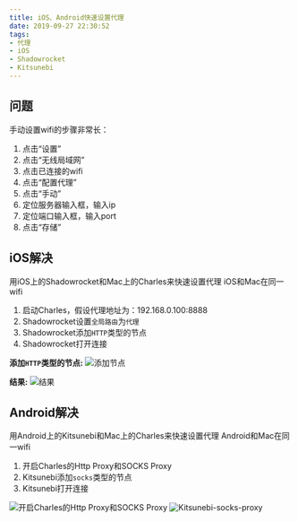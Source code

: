 ```yaml
---
title: iOS、Android快速设置代理
date: 2019-09-27 22:30:52
tags:
- 代理
- iOS
- Shadowrocket
- Kitsunebi
---
```


## 问题
手动设置wifi的步骤非常长：
1. 点击“设置”
2. 点击“无线局域网”
3. 点击已连接的wifi
4. 点击“配置代理”
5. 点击“手动”
6. 定位服务器输入框，输入ip
7. 定位端口输入框，输入port
8. 点击“存储”

## iOS解决
用iOS上的Shadowrocket和Mac上的Charles来快速设置代理
iOS和Mac在同一wifi

1. 启动Charles，假设代理地址为：192.168.0.100:8888
2. Shadowrocket设置`全局路由`为`代理`
3. Shadowrocket添加`HTTP`类型的节点
4. Shadowrocket打开连接

**添加`HTTP`类型的节点:**
![添加节点](http://upload-images.jianshu.io/upload_images/281540-3a3a4df908ac1248.jpg?imageMogr2/auto-orient/strip%7CimageView2/2/w/1240)


**结果:**
![结果](http://upload-images.jianshu.io/upload_images/281540-c94d3b52048e63e7.jpg?imageMogr2/auto-orient/strip%7CimageView2/2/w/1240)

## Android解决
用Android上的Kitsunebi和Mac上的Charles来快速设置代理
Android和Mac在同一wifi

1. 开启Charles的Http Proxy和SOCKS Proxy
2. Kitsunebi添加`socks`类型的节点
3. Kitsunebi打开连接


![开启Charles的Http Proxy和SOCKS Proxy](https://gitee.com/zhoujie903/image-repo/raw/master/img/charles-socks-proxy.png)
![Kitsunebi-socks-proxy](https://gitee.com/zhoujie903/image-repo/raw/master/img/Kitsunebi-socks-proxy.jpg)

